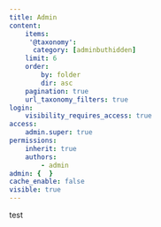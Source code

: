 ```yaml
---
title: Admin
content:
    items:
     '@taxonomy':
      category: [adminbuthidden]
    limit: 6
    order:
        by: folder
        dir: asc
    pagination: true
    url_taxonomy_filters: true
login:
    visibility_requires_access: true
access:
    admin.super: true
permissions:
    inherit: true
    authors:
        - admin
admin: {  }
cache_enable: false
visible: true
---
```


test